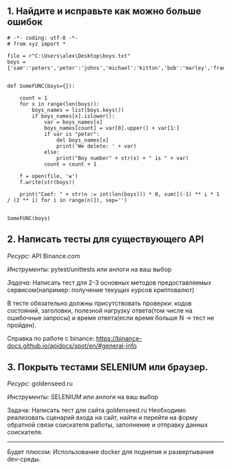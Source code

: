 ## 1. Найдите и исправьте как можно больше ошибок

```
# -*- coding: utf-8 -*-
# from xyz import *

file = r"C:\Users\alex\Desktop\boys.txt"
boys = {'sam':'peters','peter':'johns','michael':'kitton','bob':'marley','fransua':'julien'}


def SomeFUNC(boys={}):

    count = 1
    for x in range(len(boys)):
        boys_names = list(boys.keys())
        if boys_names[x].islower():
            var = boys_names[x]
            boys_names[count] = var[0].upper() + var[1:]
            if var is "peter":
                del boys_names[x]
                print('We delete: ' + var)
            else:
                print("Boy number" + str(x) + " is " + var)
            count = count + 1

    f = open(file, 'w')
    f.write(str(boys))

    print("Coef: " + str(n := int(len(boys))) * 0, sum([(-1) ** i * 1 / (2 ** i) for i in range(n)]), sep='')


SomeFUNC(boys)
```



## 2. Написать тесты для существующего API
_Ресурс:_ API Binance.com

_Инструменты:_ pytest/unittests или анлоги на ваш выбор

_Задача:_ Написать тест для 2-3 основных методов предоставляемых сервисом(например: получение текущих курсов криптовалют)

В тесте обязательно должны присутствовать проверки: кодов состояний, заголовки, полезной нагрузку ответа(том числе на ошибочные запросы) и время ответа(если время больше N -> тест не пройден).

Справка по работе с binance: https://binance-docs.github.io/apidocs/spot/en/#general-info



## 3. Покрыть тестами SELENIUM или браузер.
_Ресурс:_ goldenseed.ru

_Инструменты:_ SELENIUM или анлоги на ваш выбор

Задача:
Написать тест для сайта goldenseed.ru Необходимо реализовать сценарий входа на сайт, найти и перейти на форму обратной связи соискателя работы, заполнение и отправку данных соискателя.



------
Будет плюсом:
Использование docker для поднятия и развертывания dev-среды.



